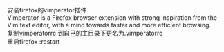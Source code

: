 安装firefox的vimperator插件  
Vimperator is a Firefox browser extension with strong inspiration from the Vim text editor,
with a mind towards faster and more efficient browsing.  
复制vimperatorrc 到自己的主目录下更名为.vimperatorrc  
重启firefox :restart  

